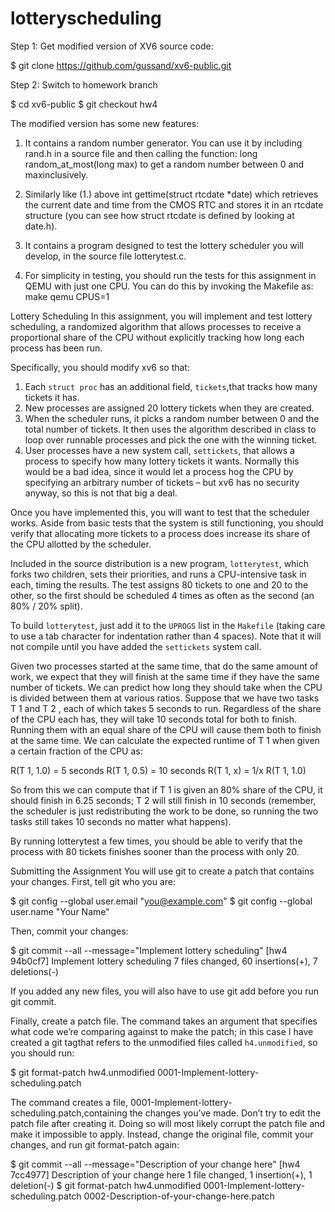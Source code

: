 # lotteryscheduling

Step 1: Get modified version of XV6 source code:

$ git clone https://github.com/gussand/xv6-public.git

Step 2: Switch to homework branch

$ cd xv6-public
$ git checkout hw4

The modified version has some new features:
1. It contains a random number generator. You can use it by including rand.h in a source file 
and then calling the function: long random_at_most(long max)
to get a random number between 0 and maxinclusively.

2. Similarly like (1.) above
int gettime(struct rtcdate *date)
which retrieves the current date and time from the CMOS RTC and stores it in an rtcdate structure 
(you can see how struct rtcdate is defined by looking at date.h).

3. It contains a program designed to test the lottery scheduler you will develop, in the source 
file lotterytest.c.

4. For simplicity in testing, you should run the tests for this assignment in QEMU with just one 
CPU. You can do this by invoking the Makefile as: make qemu CPUS=1

Lottery Scheduling
In this assignment, you will implement and test lottery scheduling, a randomized algorithm that 
allows processes to receive a proportional share of the CPU without explicitly tracking how long 
each process has been run.

Specifically, you should modify xv6 so that:
1. Each `struct proc` has an additional field, `tickets`,that tracks how many tickets it has.
2. New processes are assigned 20 lottery tickets when they are created.
3. When the scheduler runs, it picks a random number between 0 and the total number of tickets. 
It then uses the algorithm described in class to loop over runnable processes and pick the one 
with the winning ticket.
4. User processes have a new system call, `settickets`, that allows a process to specify how many 
lottery tickets it wants. Normally this would be a bad idea, since it would let a process hog the 
CPU by specifying an arbitrary number of tickets – but xv6 has no security anyway, so this is not 
that big a deal.

Once you have implemented this, you will want to test that the scheduler works. Aside from basic 
tests that the system is still functioning, you should verify that allocating more tickets to a 
process does increase its share of the CPU allotted by the scheduler.

Included in the source distribution is a new program, `lotterytest`, which forks two children, 
sets their priorities, and runs a CPU-intensive task in each, timing the results. The test assigns 
80 tickets to one and 20 to the other, so the first should be scheduled 4 times as often as 
the second (an 80% / 20% split).

To build `lotterytest`, just add it to the `UPROGS` list in the `Makefile` (taking care to use a 
tab character for indentation rather than 4 spaces). Note that it will not compile until you have 
added the `settickets` system call.

Given two processes started at the same time, that do the same amount of work, we expect that 
they will finish at the same time if they have the same number of tickets. We can predict how
long they should take when the CPU is divided between them at various ratios. Suppose that we
have two tasks T 1 and T 2 , each of which takes 5 seconds to run. Regardless of the share of 
the CPU each has, they will take 10 seconds total for both to finish. Running them with an equal 
share of the CPU will cause them both to finish at the same time. We can calculate the expected
runtime of T 1 when given a certain fraction of the CPU as:

R(T 1, 1.0) = 5 seconds
R(T 1, 0.5) = 10 seconds 
R(T 1, x) = 1/x R(T 1, 1.0)

So from this we can compute that if T 1 is given an 80% share of the CPU, it should finish in 
6.25 seconds; T 2 will still finish in 10 seconds (remember, the scheduler is just redistributing
the work to be done, so running the two tasks still takes 10 seconds no matter what happens).

By running lotterytest a few times, you should be able to verify that the process with 80 tickets 
finishes sooner than the process with only 20.

Submitting the Assignment
You will use git to create a patch that contains your changes. First, tell git who you are:

$ git config --global user.email "you@example.com" 
$ git config --global user.name "Your Name"

Then, commit your changes:

$ git commit --all --message="Implement lottery scheduling" 
[hw4 94b0cf7] Implement lottery scheduling
7 files changed, 60 insertions(+), 7 deletions(-)

If you added any new files, you will also have to use git add before you run git commit.

Finally, create a patch file. The command takes an argument that specifies what code we’re 
comparing against to make the patch; in this case I have created a git tagthat refers to the 
unmodified files called `h4.unmodified`, so you should run:

$ git format-patch hw4.unmodified 0001-Implement-lottery-scheduling.patch

The command creates a file, 0001-Implement-lottery-scheduling.patch,containing the changes you’ve made.
Don’t try to edit the patch file after creating it. Doing so will most likely corrupt the patch file and
make it impossible to apply. Instead, change the original file, commit your changes, and run git format-patch again:

$ git commit --all --message="Description of your change here" 
[hw4 7cc4977] Description of your change here 1 file changed, 1 insertion(+), 1 deletion(-)
$ git format-patch hw4.unmodified 0001-Implement-lottery- scheduling.patch 0002-Description-of-your-change-here.patch
